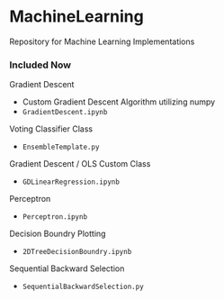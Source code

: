 # MachineLearning
Repository for Machine Learning Implementations

### Included Now

Gradient Descent
- Custom Gradient Descent Algorithm utilizing numpy
- `GradientDescent.ipynb`

Voting Classifier Class
- `EnsembleTemplate.py`

Gradient Descent / OLS Custom Class
- `GDLinearRegression.ipynb`

Perceptron
- `Perceptron.ipynb`

Decision Boundry Plotting
- `2DTreeDecisionBoundry.ipynb`

Sequential Backward Selection
- `SequentialBackwardSelection.py`
